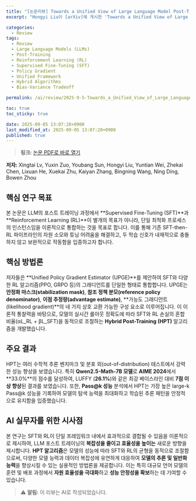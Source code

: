 ```yaml
---
title: "[논문리뷰] Towards a Unified View of Large Language Model Post-Training"
excerpt: "Hongyi Liu이 [arXiv]에 게시한 'Towards a Unified View of Large Language Model Post-Training' 논문에 대한 자세한 리뷰입니다."

categories:
  - Review
tags:
  - Review
  - Large Language Models (LLMs)
  - Post-Training
  - Reinforcement Learning (RL)
  - Supervised Fine-Tuning (SFT)
  - Policy Gradient
  - Unified Framework
  - Hybrid Algorithms
  - Bias-Variance Tradeoff

permalink: /ai/review/2025-9-5-Towards_a_Unified_View_of_Large_Language_Model_Post-Training/

toc: true
toc_sticky: true

date: 2025-09-05 13:07:20+0900
last_modified_at: 2025-09-05 13:07:20+0900
published: true
---
```

> **링크:** [논문 PDF로 바로 열기](https://arxiv.org/abs/2509.04419)

**저자:** Xingtai Lv, Yuxin Zuo, Youbang Sun, Hongyi Liu, Yuntian Wei, Zhekai Chen, Lixuan He, Xuekai Zhu, Kaiyan Zhang, Bingning Wang, Ning Ding, Bowen Zhou



## 핵심 연구 목표
본 논문은 LLM의 포스트 트레이닝 과정에서 **Supervised Fine-Tuning (SFT)**과 **Reinforcement Learning (RL)**이 별개의 목표가 아니라, 단일 최적화 프로세스의 인스턴스임을 이론적으로 통합하는 것을 목표로 합니다. 이를 통해 기존 SFT-then-RL 파이프라인의 자원 소모와 튜닝 어려움을 해결하고, 두 학습 신호가 내재적으로 충돌하지 않고 보완적으로 작동함을 입증하고자 합니다.

## 핵심 방법론
저자들은 **Unified Policy Gradient Estimator (UPGE)**를 제안하여 SFT와 다양한 RL 알고리즘(PPO, GRPO 등)의 그래디언트를 단일한 형태로 통합합니다. UPGE는 **안정화 마스크(stabilization mask)**, **참조 정책 분모(reference policy denominator)**, **이점 추정량(advantage estimate)**, **가능도 그래디언트(likelihood gradient)**의 네 가지 상호 교환 가능한 구성 요소로 이루어집니다. 이 이론적 통찰력을 바탕으로, 모델의 실시간 롤아웃 정확도에 따라 SFT와 RL 손실의 혼합 비율(αL_RL + βL_SFT)을 동적으로 조절하는 **Hybrid Post-Training (HPT)** 알고리즘을 개발했습니다.

## 주요 결과
HPT는 여러 수학적 추론 벤치마크 및 분포 외(out-of-distribution) 테스트에서 강력한 성능 향상을 보였습니다. 특히 **Qwen2.5-Math-7B 모델**로 **AIME 2024**에서 **33.0%**의 점수를 달성하여, LUFFY (**26.1%**)와 같은 최강 베이스라인 대비 **7점 이상 향상**된 결과를 보였습니다. 또한, **Pass@k 성능** 분석에서 HPT는 가장 높은 large-k Pass@k 성능을 기록하여 모델의 탐색 능력을 최대화하고 학습된 추론 패턴을 안정적으로 유지함을 입증했습니다.

## AI 실무자를 위한 시사점
본 연구는 SFT와 RL이 단일 프레임워크 내에서 효과적으로 결합될 수 있음을 이론적으로 제시하여, LLM 포스트 트레이닝의 **복잡성을 줄이고 효율성을 높이는** 새로운 방향을 제시합니다. **HPT 알고리즘**은 모델의 성능에 따라 SFT와 RL의 균형을 동적으로 조절함으로써, 다양한 모델 능력과 데이터 복잡성에 유연하게 대응하여 **모델의 추론 및 일반화 능력**을 향상시킬 수 있는 실용적인 방법론을 제공합니다. 이는 특히 대규모 언어 모델의 훈련 및 배포 과정에서 **자원 효율성을 극대화**하고 **성능 안정성을 확보**하는 데 기여할 수 있습니다.

> ⚠️ **알림:** 이 리뷰는 AI로 작성되었습니다.